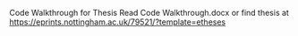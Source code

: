 Code Walkthrough for Thesis
Read Code Walkthrough.docx or find thesis at https://eprints.nottingham.ac.uk/79521/?template=etheses
